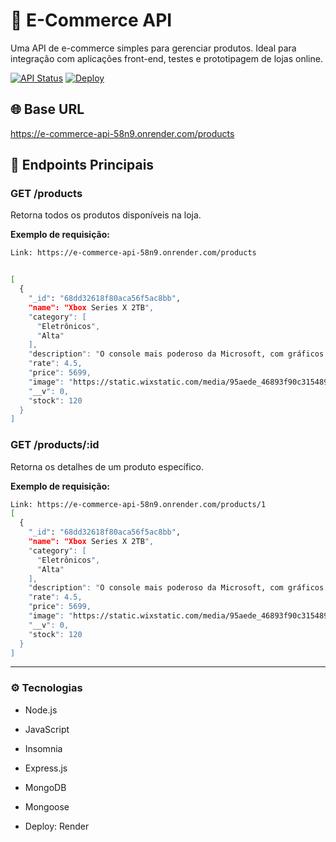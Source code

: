 # 🛒 E-Commerce API

Uma API de e-commerce simples para gerenciar produtos. Ideal para integração com aplicações front-end, testes e prototipagem de lojas online.

[![API Status](https://img.shields.io/badge/status-active-brightgreen)]()
[![Deploy](https://img.shields.io/badge/deploy-Render-blue)]()

## 🌐 Base URL
https://e-commerce-api-58n9.onrender.com/products

## 📝 Endpoints Principais

### GET /products
Retorna todos os produtos disponíveis na loja.

**Exemplo de requisição:**
```bash
Link: https://e-commerce-api-58n9.onrender.com/products


[
  {
    "_id": "68dd32618f80aca56f5ac8bb",
    "name": "Xbox Series X 2TB",
    "category": [
      "Eletrônicos",
      "Alta"
    ],
    "description": "O console mais poderoso da Microsoft, com gráficos em até 4K/120fps, SSD ultrarrápido e retrocompatibilidade, além de 2TB de armazenamento.",
    "rate": 4.5,
    "price": 5699,
    "image": "https://static.wixstatic.com/media/95aede_46893f90c315489893125ca722b0da05~mv2.png/v1/fill/w_980,h_980,al_c,q_90,usm_0.66_1.00_0.01,enc_avif,quality_auto/95aede_46893f90c315489893125ca722b0da05~mv2.png",
    "__v": 0,
    "stock": 120
  }
]


```
### GET /products/:id

Retorna os detalhes de um produto específico.

**Exemplo de requisição:**
```bash
Link: https://e-commerce-api-58n9.onrender.com/products/1
[
  {
    "_id": "68dd32618f80aca56f5ac8bb",
    "name": "Xbox Series X 2TB",
    "category": [
      "Eletrônicos",
      "Alta"
    ],
    "description": "O console mais poderoso da Microsoft, com gráficos em até 4K/120fps, SSD ultrarrápido e retrocompatibilidade, além de 2TB de armazenamento.",
    "rate": 4.5,
    "price": 5699,
    "image": "https://static.wixstatic.com/media/95aede_46893f90c315489893125ca722b0da05~mv2.png/v1/fill/w_980,h_980,al_c,q_90,usm_0.66_1.00_0.01,enc_avif,quality_auto/95aede_46893f90c315489893125ca722b0da05~mv2.png",
    "__v": 0,
    "stock": 120
  }
]
```

--- 
### ⚙️ Tecnologias

- Node.js

- JavaScript

- Insomnia

- Express.js

- MongoDB

- Mongoose

- Deploy: Render

